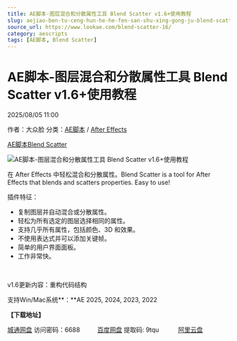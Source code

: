 ```yaml
---
title: AE脚本-图层混合和分散属性工具 Blend Scatter v1.6+使用教程
slug: aejiao-ben-tu-ceng-hun-he-he-fen-san-shu-xing-gong-ju-blend-scatter-v1-6-shi-yong-jiao-cheng
source_url: https://www.lookae.com/blend-scatter-16/
category: aescripts
tags: [AE脚本, Blend Scatter]
---
```

# AE脚本-图层混合和分散属性工具 Blend Scatter v1.6+使用教程

2025/08/05 11:00

作者：大众脸
分类：[AE脚本](https://www.lookae.com/after-effects/aescripts/) / [After Effects](https://www.lookae.com/after-effects/)

[AE脚本](https://www.lookae.com/tag/ae%e8%84%9a%e6%9c%ac/)[Blend Scatter](https://www.lookae.com/tag/blend-scatter/)

![AE脚本-图层混合和分散属性工具 Blend Scatter v1.6+使用教程](https://www.lookae.com/wp-content/uploads/2024/11/Blend-Scatter.jpg "AE脚本-图层混合和分散属性工具 Blend Scatter v1.6+使用教程-LookAE.com")

在 After Effects 中轻松混合和分散属性。Blend Scatter is a tool for After Effects that blends and scatters properties. Easy to use!

插件特征：

* 复制图层并自动混合或分散属性。
* 轻松为所有选定的图层选择相同的属性。
* 支持几乎所有属性，包括颜色、3D 和效果。
* 不使用表达式并可以添加关键帧。
* 简单的用户界面面板。
* 工作非常快。

[﻿﻿﻿](http://cloud.video.taobao.com/play/u/null/p/1/e/6/t/1/493163159509.mp4)

v1.6更新内容：重构代码结构

支持Win/Mac系统**：**AE 2025, 2024, 2023, 2022

**【下载地址】**

[城通网盘](https://url70.ctfile.com/f/2827370-8408192016-ad4f92?p=4431) 访问密码：6688          [百度网盘](https://pan.baidu.com/s/1Pm1GPaYwywz9FMDmqSmAFQ?pwd=9tqu) 提取码: 9tqu           [阿里云盘](https://www.alipan.com/s/RZ8MD1F7Y1z)
